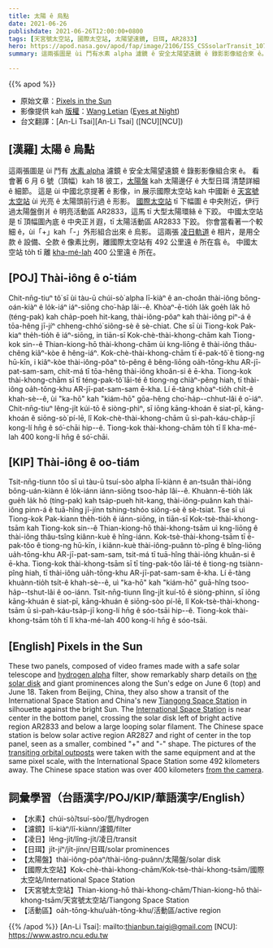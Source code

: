 ```yaml
---
title: 太陽 ê 烏點
date: 2021-06-26
publishdate: 2021-06-26T12:00:00+0800
tags: [天宮號太空站, 國際太空站, 太陽望遠鏡, 日珥, AR2833]
hero: https://apod.nasa.gov/apod/fap/image/2106/ISS_CSSsolarTransit_1070.jpg
summary: 這兩張圖是 ùi 鬥有水素 alpha 濾鏡 ê 安全太陽望遠鏡 ê 錄影影像組合來 ê。

---
```


{{% apod %}}

- 原始文章：[Pixels in the Sun](https://apod.nasa.gov/apod/ap210626.html)
- 影像提供 kah [版權][copyright]：[Wang Letian](http://www.luckwlt.com/About%20Me.html) ([Eyes at Night](http://www.luckwlt.com/))
- 台文翻譯：[An-Li Tsai][An-Li Tsai] ([NCU][NCU])

## [漢羅] 太陽 ê 烏點
這兩張圖是 ùi 鬥有 [水素 alpha][hydrogen alpha] 濾鏡 ê 安全太陽望遠鏡 ê 錄影影像組合來 ê。
看會著 6 月 6 號（頂幅）kah 18 彼工，[太陽盤][the solar disk] kah 太陽邊仔 ê 大型日珥 清楚詳細 ê 細節。
這是 ùi 中國北京提著 ê 影像，in 展示國際太空站 kah 中國新 ê [天宮號太空站][Tiangong Space Station] ùi 光亮 ê 太陽頭前行過 ê 形影。
[國際太空站][International Space Station] tī 下幅圖 ê 中央附近，伊行過太陽盤倒爿 ê 明亮活動區 AR2833，這馬 tī 大型太陽環絲 ê 下跤。
中國太空站是 tī 頂幅圖內底 ê 中央正爿遐，tī 太陽活動區 AR2833 下跤。
你會當看著一个較細 ê，ùi「+」kah「-」外形組合出來 ê 烏影。
這兩張 [凌日軌道][transiting orbital outposts] ê 相片，是用仝款 ê 設備、仝款 ê 像素比例，離國際太空站有 492 公里遠 ê 所在翕 ê。
中國太空站 to̍h tī 離 [kha-mé-lah][from the camera] 400 公里遠 ê 所在。



## [POJ] Thài-iông ê o͘-tiám
Chit-nn̄g-tiuⁿ tô͘ sī ùi tàu-ū chúi-sò͘ alpha lī-kiàⁿ ê an-choân thài-iông bōng-oán-kiàⁿ ê lo̍k-iáⁿ iáⁿ-siōng cho͘-ha̍p lâi--ê.
Khòaⁿ-ē-tio̍h la̍k goe̍h la̍k hō (téng-pak) kah cha̍p-poeh hit-kang, thài-iông-pôaⁿ kah thài-iông piⁿ-á ê tōa-hêng jī-jíⁿ chheng-chhó͘ siông-sè ê sè-chiat.
Che sī ùi Tiong-kok Pak-kiaⁿ the̍h-tio̍h ê iáⁿ-siōng, in tiān-sī Kok-chè-thài-khong-chām kah Tiong-kok sin--ê Thian-kiong-hō thài-khong-chām ùi kng-liōng ê thài-iông thâu-chêng kiâⁿ-kòe ê hêng-iáⁿ.
Kok-chè-thài-khong-chām tī ē-pak-tô͘ ê tiong-ng hū-kīn, i kiâⁿ-kòe thài-iông-pôaⁿ tò-pêng ê bêng-liōng oa̍h-tōng-khu AR-jī-pat-sam-sam, chit-má tī tōa-hêng thài-iông khoân-si ê ē-kha.
Tiong-kok thài-khong-chām sī tī téng-pak-tô͘ lāi-té ê tiong-ng chiàⁿ-pêng hiah, tī thài-iông oa̍h-tōng-khu AR-jī-pat-sam-sam ē-kha.
Lí ē-tàng khòaⁿ-tio̍h chi̍t-ê khah-sè--ê, ùi "ka-hō" kah "kiám-hō" gōa-hêng cho͘-ha̍p--chhut-lâi ê o͘-iáⁿ.
Chit-nn̄g-tiuⁿ lêng-ji̍t kúi-tō ê siòng-phìⁿ, sī iōng kāng-khoán ê siat-pī, kāng-khoán ê siōng-sò͘ pí-lē, lî Kok-chè-thài-khong-chām ū sì-pah-káu-cha̍p-jī kong-lí hn̄g ê só͘-chāi hip--ê.
Tiong-kok thài-khong-chām to̍h tī lî kha-mé-lah 400 kong-lí hn̄g ê só͘-chāi.



## [KIP] Thài-iông ê oo-tiám
Tsit-nn̄g-tiunn tôo sī uì tàu-ū tsuí-sòo alpha lī-kiànn ê an-tsuân thài-iông bōng-uán-kiànn ê lo̍k-iánn iánn-siōng tsoo-ha̍p lâi--ê.
Khuànn-ē-tio̍h la̍k gue̍h la̍k hō (tíng-pak) kah tsa̍p-pueh hit-kang, thài-iông-puânn kah thài-iông pinn-á ê tuā-hîng jī-jínn tshing-tshóo siông-sè ê sè-tsiat.
Tse sī uì Tiong-kok Pak-kiann the̍h-tio̍h ê iánn-siōng, in tiān-sī Kok-tsè-thài-khong-tsām kah Tiong-kok sin--ê Thian-kiong-hō thài-khong-tsām uì kng-liōng ê thài-iông thâu-tsîng kiânn-kuè ê hîng-iánn.
Kok-tsè-thài-khong-tsām tī ē-pak-tôo ê tiong-ng hū-kīn, i kiânn-kuè thài-iông-puânn tò-pîng ê bîng-liōng ua̍h-tōng-khu AR-jī-pat-sam-sam, tsit-má tī tuā-hîng thài-iông khuân-si ê ē-kha.
Tiong-kok thài-khong-tsām sī tī tíng-pak-tôo lāi-té ê tiong-ng tsiànn-pîng hiah, tī thài-iông ua̍h-tōng-khu AR-jī-pat-sam-sam ē-kha.
Lí ē-tàng khuànn-tio̍h tsi̍t-ê khah-sè--ê, uì "ka-hō" kah "kiám-hō" guā-hîng tsoo-ha̍p--tshut-lâi ê oo-iánn.
Tsit-nn̄g-tiunn lîng-ji̍t kuí-tō ê siòng-phìnn, sī iōng kāng-khuán ê siat-pī, kāng-khuán ê siōng-sòo pí-lē, lî Kok-tsè-thài-khong-tsām ū sì-pah-káu-tsa̍p-jī kong-lí hn̄g ê sóo-tsāi hip--ê.
Tiong-kok thài-khong-tsām to̍h tī lî kha-mé-lah 400 kong-lí hn̄g ê sóo-tsāi.




## [English] Pixels in the Sun
These two panels, composed of video frames made with a safe solar telescope and [hydrogen alpha][hydrogen alpha] filter, show remarkably sharp details on [the solar disk][the solar disk] and giant prominences along the Sun's edge on June 6 (top) and June 18.
Taken from Beijing, China, they also show a transit of the International Space Station and China's new [Tiangong Space Station][Tiangong Space Station] in silhouette against the bright Sun.
The [International Space Station][International Space Station] is near center in the bottom panel, crossing the solar disk left of bright active region AR2833 and below a large looping solar filament.
The Chinese space station is below solar active region AR2827 and right of center in the top panel, seen as a smaller, combined "+" and "-" shape.
The pictures of the [transiting orbital outposts][transiting orbital outposts] were taken with the same equipment and at the same pixel scale, with the International Space Station some 492 kilometers away.
The Chinese space station was over 400 kilometers [from the camera][from the camera].




## 詞彙學習（台語漢字/POJ/KIP/華語漢字/English）

- 【水素】chúi-sò͘/tsuí-sòo/氫/hydrogen
- 【濾鏡】lī-kiàⁿ/lī-kiànn/濾鏡/filter
- 【凌日】lêng-ji̍t/lîng-ji̍t/凌日/transit
- 【日珥】ji̍t-jíⁿ/ji̍t-jínn/日珥/solar prominences
- 【太陽盤】thài-iông-pôaⁿ/thài-iông-puânn/太陽盤/solar disk
- 【國際太空站】Kok-chè-thài-khong-chām/Kok-tsè-thài-khong-tsām/國際太空站/International Space Station
- 【天宮號太空站】Thian-kiong-hō thài-khong-chām/Thian-kiong-hō thài-khong-tsām/天宮號太空站/Tiangong Space Station
- 【活動區】oa̍h-tōng-khu/ua̍h-tōng-khu/活動區/active region




{{% /apod %}}
[An-Li Tsai]: mailto:thianbun.taigi@gmail.com
[NCU]: https://www.astro.ncu.edu.tw

[copyright]: https://apod.nasa.gov/apod/fap/lib/about_apod.html#srapply


[hydrogen alpha]:https://svs.gsfc.nasa.gov/4657
[the solar disk]:https://www.nasa.gov/mission_pages/sdo/the-sun-now/index.html
[Tiangong Space Station]:https://en.wikipedia.org/wiki/Tiangong_space_station
[International Space Station]:https://www.nasa.gov/mission_pages/station/main/index.html
[transiting orbital outposts]:https://transit-finder.com/help
[from the camera]:https://www.n2yo.com/satellite/?s=48274
